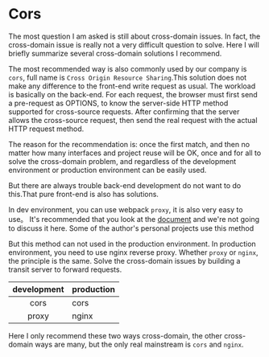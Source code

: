 # Cors

The most question I am asked is still about cross-domain issues. In fact, the cross-domain issue is really not a very difficult question to solve. Here I will briefly summarize several cross-domain solutions I recommend.

The most recommended way is also commonly used by our company is `cors`, full name is `Cross Origin Resource Sharing`.This solution does not make any difference to the front-end write request as usual. The workload is basically on the back-end. For each request, the browser must first send a pre-request as OPTIONS, to know the server-side HTTP method supported for cross-source requests. After confirming that the server allows the cross-source request, then send the real request with the actual HTTP request method.

The reason for the recommendation is: once the first match, and then no matter how many interfaces and project reuse will be OK, once and for all to solve the cross-domain problem, and regardless of the development environment or production environment can be easily used.

But there are always trouble back-end development do not want to do this.That pure front-end is also has solutions.

In dev environment, you can use webpack `proxy`, it is also very easy to use。 It's recommended that you look at the [document](https://doc.webpack-china.org/configuration/dev-server/#devserver-proxy) and we're not going to discuss it here. Some of the author's personal projects use this method

But this method can not used in the production environment. In production environment, you need to use nginx reverse proxy. Whether `proxy` or `nginx`, the principle is the same. Solve the cross-domain issues by building a transit server to forward requests.

| development | production |
| :---------: | ---------- |
|    cors     | cors       |
|    proxy    | nginx      |

Here I only recommend these two ways cross-domain, the other cross-domain ways are many, but the only real mainstream is `cors` and `nginx`.
